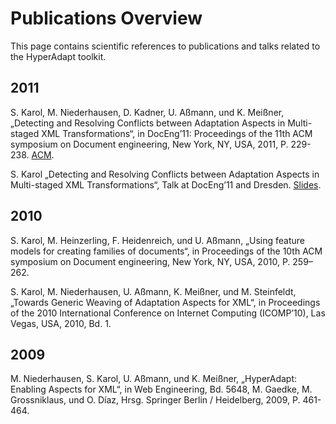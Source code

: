 # Publications Overview #
This page contains scientific references to publications and talks related to the HyperAdapt toolkit.

## 2011 ##
S. Karol, M. Niederhausen, D. Kadner, U. Aßmann, und K. Meißner, „Detecting and Resolving Conflicts between Adaptation Aspects in Multi-staged XML Transformations“, in DocEng’11: Proceedings of the 11th ACM symposium on Document engineering, New York, NY, USA, 2011, P. 229-238.
[ACM](http://dl.acm.org/citation.cfm?doid=2034691.2034738).

S. Karol „Detecting and Resolving Conflicts between Adaptation Aspects in Multi-staged XML Transformations“, Talk at DocEng’11 and Dresden.
[Slides](http://hyperadapt.googlecode.com/svn/wiki/slides/presentation_doceng_2011.pdf).

## 2010 ##
S. Karol, M. Heinzerling, F. Heidenreich, und U. Aßmann, „Using feature models for creating families of documents“, in Proceedings of the 10th ACM symposium on Document engineering, New York, NY, USA, 2010, P. 259–262.

S. Karol, M. Niederhausen, U. Aßmann, K. Meißner, und M. Steinfeldt, „Towards Generic Weaving of Adaptation Aspects for XML“, in Proceedings of the 2010 International Conference on Internet Computing (ICOMP’10), Las Vegas, USA, 2010, Bd. 1.

## 2009 ##
M. Niederhausen, S. Karol, U. Aßmann, und K. Meißner, „HyperAdapt: Enabling Aspects for XML“, in Web Engineering, Bd. 5648, M. Gaedke, M. Grossniklaus, und O. Díaz, Hrsg. Springer Berlin / Heidelberg, 2009, P. 461-464.